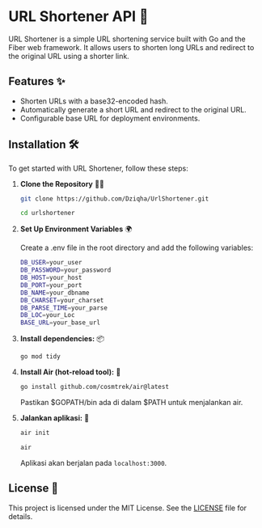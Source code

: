 # URL Shortener API 🚀

URL Shortener is a simple URL shortening service built with Go and the Fiber web framework. It allows users to shorten long URLs and redirect to the original URL using a shorter link.

## Features ✨

- Shorten URLs with a base32-encoded hash.
- Automatically generate a short URL and redirect to the original URL.
- Configurable base URL for deployment environments.

## Installation 🛠️

To get started with URL Shortener, follow these steps:

1. **Clone the Repository** 🧑‍💻

   ```bash
   git clone https://github.com/Dziqha/UrlShortener.git

   cd urlshortener
   ```
2. **Set Up Environment Variables** 🌍

    Create a .env file in the root directory and add the following variables:

    ```bash
    DB_USER=your_user
    DB_PASSWORD=your_password
    DB_HOST=your_host
    DB_PORT=your_port
    DB_NAME=your_dbname
    DB_CHARSET=your_charset
    DB_PARSE_TIME=your_parse
    DB_LOC=your_Loc
    BASE_URL=your_base_url
    ```
3. **Install dependencies:** 📦

   ```bash
   go mod tidy
   ```

4. **Install Air (hot-reload tool):** 🔄

   ```bash
   go install github.com/cosmtrek/air@latest
   ```

   Pastikan $GOPATH/bin ada di dalam $PATH untuk menjalankan air.

5. **Jalankan aplikasi:** 🚀

    ```bash
    air init
    ```

     ```bash
    air
     ```

   Aplikasi akan berjalan pada `localhost:3000`.

## License 📜
This project is licensed under the MIT License. See the [LICENSE](LICENSE) file for details.
